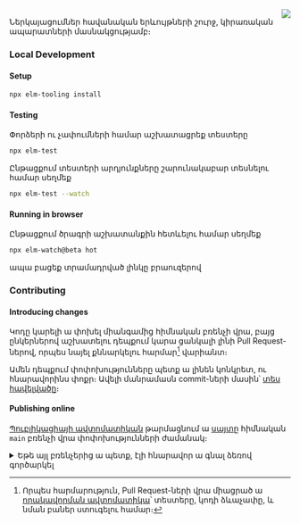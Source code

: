 <img src="https://img.shields.io/badge/status-startup-75441a" align="right"/>

Ներկայացումներ հավանական երևույթների շուրջ, կիրառական ապարատների մասնակցությամբ։

### Local Development

#### Setup

```sh
npx elm-tooling install
```

#### Testing

Փորձերի ու չափումների համար աշխատացրեք տեստերը

```sh
npx elm-test
```

Ընթացքում տեստերի արդյունքները շարունակաբար տեսնելու համար սեղմեք

```sh
npx elm-test --watch
```

#### Running in browser

Ընթացքում ծրագրի աշխատանքին հետևելու համար սեղմեք

```sh
npx elm-watch@beta hot
```

ապա բացեք տրամադրված լինկը բրաուզերով

### Contributing

#### Introducing changes

Կոդը կարելի ա փոխել միանգամից հիմնական բռենչի վրա, բայց ընկերներով աշխատելու դեպքում կարա ցանկալի լինի Pull Request-ներով, որպես նայել քննարկելու հարմար[^1] վարիանտ։

Ամեն դեպքում փոփոխությունները պետք ա լինեն կոնկրետ, ու հնարավորինս փոքր։ Ավելի մանրամասն commit-ների մասին՝ [տես հավելվածը](https://github.com/amotali/konvektion/blob/main/Commit%20Messages.md)։

[^1]: Որպես հարմարություն, Pull Request-ների վրա միացրած ա [որակավորման ավտոմատիկա](/actions/workflows/audit.yml)՝ տեստերը, կոդի ձևաչափը, և նման բաներ ստուգելու համար։

#### Publishing online

[Պուբլիկացիայի ավտոմատիկան](/actions/workflows/publishing.yml) թարմացնում ա [սայտը](https://antaranyan.github.io/cycle-2-spatial-distribution/) հիմնական `main` բռենչի վրա փոփոխությունների ժամանակ։

<details>
<summary>Եթե այլ բռենչերից ա պետք, էլի հնարավոր ա գնալ ձեռով գործարկել</summary>

1. Navigate to the [Publishing action tab](/actions/workflows/publishing.yml) in GitHub Actions
2. Select the appropriate workflow and branch
3. Click the "Run workflow" button (կոճակը)

![image](https://user-images.githubusercontent.com/25614707/222993363-38a820ed-2e94-4bd1-b566-9ff312b3d270.png)

</details>

